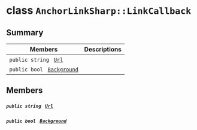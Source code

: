 # class `AnchorLinkSharp::LinkCallback` 

## Summary

 Members                                | Descriptions                                
----------------------------------------|---------------------------------------------
`public string ` [`Url`](#class_anchor_link_sharp_1_1_link_callback_1a9619cd3b7a409d3733877feef572732d) | 
`public bool ` [`Background`](#class_anchor_link_sharp_1_1_link_callback_1a1257345277af35dad6e3b0292889ea5e) | 

## Members

##### `public string ` [`Url`](#class_anchor_link_sharp_1_1_link_callback_1a9619cd3b7a409d3733877feef572732d) 

##### `public bool ` [`Background`](#class_anchor_link_sharp_1_1_link_callback_1a1257345277af35dad6e3b0292889ea5e) 

